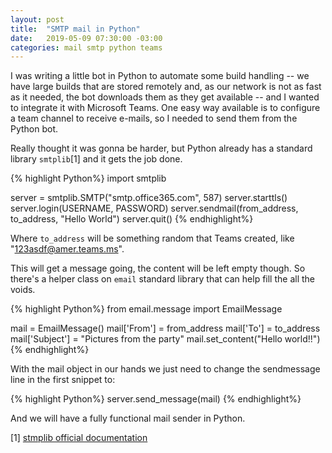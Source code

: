 ```yaml
---
layout: post
title:  "SMTP mail in Python"
date:   2019-05-09 07:30:00 -03:00
categories: mail smtp python teams
---
```


I was writing a little bot in Python to automate some build handling -- we have large builds that are stored remotely and, as our network is not as fast as it needed, the bot downloads them as they get available -- and I wanted to integrate it with Microsoft Teams. One easy way available is to configure a team channel to receive e-mails, so I needed to send them from the Python bot.

Really thought it was gonna be harder, but Python already has a standard library `smtplib`[1] and it gets the job done.

{% highlight Python%}
import smtplib

server = smtplib.SMTP("smtp.office365.com", 587)
server.starttls()
server.login(USERNAME, PASSWORD)
server.sendmail(from_address, to_address, "Hello World")
server.quit()
{% endhighlight%}

Where `to_address` will be something random that Teams created, like "123asdf@amer.teams.ms".

This will get a message going, the content will be left empty though. So there's a helper class on `email` standard library that can help fill the all the voids.

{% highlight Python%}
from email.message import EmailMessage

mail = EmailMessage()
mail['From'] = from_address
mail['To'] = to_address
mail['Subject'] = "Pictures from the party"
mail.set_content("Hello world!!")
{% endhighlight%}

With the mail object in our hands we just need to change the sendmessage line in the first snippet to:

{% highlight Python%}
server.send_message(mail)
{% endhighlight%}

And we will have a fully functional mail sender in Python.

[1] [stmplib official documentation](https://docs.python.org/3/library/smtplib.html)